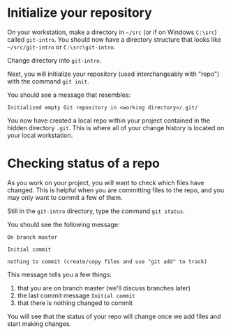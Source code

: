 # Initialize your repository

On your workstation, make a directory in `~/src` (or if on Windows `C:\src`) called `git-intro`.  You should now have a directory structure that looks like `~/src/git-intro` or `C:\src\git-intro`.  

Change directory into `git-intro`.  

Next, you will initialize your repository (used interchangeably with "repo") with the command `git init`.

You should see a message that resembles:

`Initialized empty Git repository in <working directory>/.git/`

You now have created a local repo within your project contained in the hidden directory `.git`.  This is where all of your change history is located on your local workstation.  

# Checking status of a repo

As you work on your project, you will want to check which files have changed.  This is helpful when you are committing files to the repo, and you may only want to commit a few of them.

Still in the `git-intro` directory, type the command `git status`.

You should see the following message:

```
On branch master

Initial commit

nothing to commit (create/copy files and use "git add" to track)
```

This message tells you a few things:

1) that you are on branch master (we'll discuss branches later)
1) the last commit message `Initial commit`
1) that there is nothing changed to commit

You will see that the status of your repo will change once we add files and start making changes.
